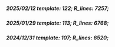 ##### 2025/02/12   template: 122;   R_lines: 7257;
##### 2025/01/29   template: 113;   R_lines: 6768;
##### 2024/12/31   template: 107;   R_lines: 6520;
